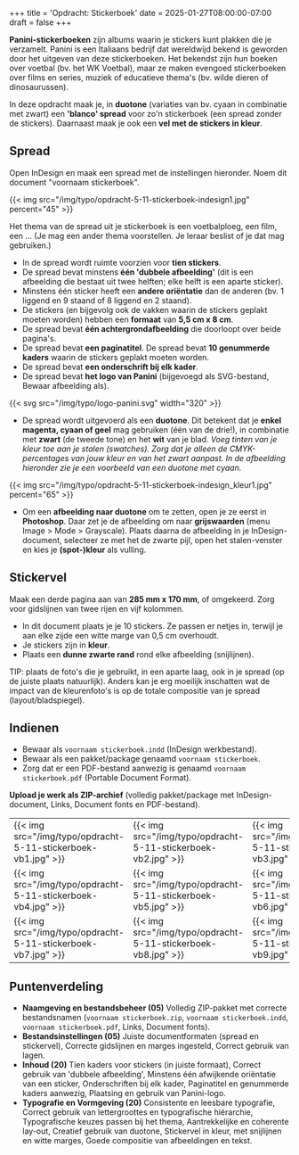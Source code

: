 +++
title = 'Opdracht: Stickerboek'
date = 2025-01-27T08:00:00-07:00
draft = false
+++

**Panini-stickerboeken** zijn albums waarin je stickers kunt plakken die je verzamelt. Panini is een Italiaans bedrijf dat wereldwijd bekend is geworden door het uitgeven van deze stickerboeken. Het bekendst zijn hun boeken over voetbal (bv. het WK Voetbal), maar ze maken evengoed stickerboeken over films en series, muziek of educatieve thema's (bv. wilde dieren of dinosaurussen).

In deze opdracht maak je, in **duotone** (variaties van bv. cyaan in combinatie met zwart) een **'blanco' spread** voor zo'n stickerboek (een spread zonder de stickers). Daarnaast maak je ook een **vel met de stickers in kleur**.

## Spread

Open InDesign en maak een spread met de instellingen hieronder.
Noem dit document "voornaam stickerboek".

{{< img src="/img/typo/opdracht-5-11-stickerboek-indesign1.jpg" percent="45" >}}

Het thema van de spread uit je stickerboek is een voetbalploeg, een film, een ... (Je mag een ander thema voorstellen. Je leraar beslist of je dat mag gebruiken.)

- In de spread wordt ruimte voorzien voor **tien stickers**.
- De spread bevat minstens **één 'dubbele afbeelding'** (dit is een afbeelding die bestaat uit twee helften; elke helft is een aparte sticker).
- Minstens één sticker heeft een **andere oriëntatie** dan de anderen (bv. 1 liggend en 9 staand of 8 liggend en 2 staand).
- De stickers (en bijgevolg ook de vakken waarin de stickers geplakt moeten worden) hebben een **formaat** van **5,5 cm x 8 cm**.
- De spread bevat **één achtergrondafbeelding** die doorloopt over beide pagina's.
- De spread bevat **een paginatitel**.
 De spread bevat **10 genummerde kaders** waarin de stickers geplakt moeten worden.
- De spread bevat **een onderschrift bij elk kader**.
- De spread bevat **het logo van Panini** (bijgevoegd als SVG-bestand, Bewaar afbeelding als).

{{< svg src="/img/typo/logo-panini.svg" width="320" >}}

- De spread wordt uitgevoerd als een **duotone**. Dit betekent dat je **enkel magenta, cyaan of geel** mag gebruiken (één van de drie!), in combinatie met **zwart** (de tweede tone) en het **wit** van je blad. *Voeg tinten van je kleur toe aan je stalen (swatches). Zorg dat je alleen de CMYK-percentages van jouw kleur en van het zwart aanpast. In de afbeelding hieronder zie je een voorbeeld van een duotone met cyaan.*

{{< img src="/img/typo/opdracht-5-11-stickerboek-indesign_kleur1.jpg" percent="65" >}}

- Om een **afbeelding naar duotone** om te zetten, open je ze eerst in **Photoshop**. Daar zet je de afbeelding om naar **grijswaarden** (menu Image > Mode > Grayscale). Plaats daarna de afbeelding in je InDesign-document, selecteer ze met het de zwarte pijl, open het stalen-venster en kies je **(spot-)kleur** als vulling.

## Stickervel

Maak een derde pagina aan van **285 mm x 170 mm**, of omgekeerd. Zorg voor gidslijnen van twee rijen en vijf kolommen. 

- In dit document plaats je je 10 stickers. Ze passen er netjes in, terwijl je aan elke zijde een witte marge van 0,5 cm overhoudt.
- Je stickers zijn in **kleur**.
- Plaats een **dunne zwarte rand** rond elke afbeelding (snijlijnen).

TIP: plaats de foto's die je gebruikt, in een aparte laag, ook in je spread (op de juiste plaats natuurlijk). Anders kan je erg moeilijk inschatten wat de impact van de kleurenfoto's is op de totale compositie van je spread (layout/bladspiegel).

## Indienen

- Bewaar als `voornaam stickerboek.indd` (InDesign werkbestand).
- Bewaar als een pakket/package genaamd `voornaam stickerboek`.
- Zorg dat er een PDF-bestand aanwezig is genaamd `voornaam stickerboek.pdf` (Portable Document Format).

**Upload je werk als ZIP-archief** (volledig pakket/package met InDesign-document, Links, Document fonts en PDF-bestand).

| | | |
|-|-|-|
|{{< img src="/img/typo/opdracht-5-11-stickerboek-vb1.jpg" >}}|{{< img src="/img/typo/opdracht-5-11-stickerboek-vb2.jpg" >}}|{{< img src="/img/typo/opdracht-5-11-stickerboek-vb3.jpg" >}}|
|{{< img src="/img/typo/opdracht-5-11-stickerboek-vb4.jpg" >}}|{{< img src="/img/typo/opdracht-5-11-stickerboek-vb5.jpg" >}}|{{< img src="/img/typo/opdracht-5-11-stickerboek-vb6.jpg" >}}|
|{{< img src="/img/typo/opdracht-5-11-stickerboek-vb7.jpg" >}}|{{< img src="/img/typo/opdracht-5-11-stickerboek-vb8.jpg" >}}|{{< img src="/img/typo/opdracht-5-11-stickerboek-vb9.jpg" >}}|

## Puntenverdeling

- **Naamgeving en bestandsbeheer (05)** Volledig ZIP-pakket met correcte bestandsnamen (`voornaam stickerboek.zip`, `voornaam stickerboek.indd`, `voornaam stickerboek.pdf`, Links, Document fonts).
- **Bestandsinstellingen (05)** Juiste documentformaten (spread en stickervel), Correcte gidslijnen en marges ingesteld, Correct gebruik van lagen.
- **Inhoud (20)** Tien kaders voor stickers (in juiste formaat), Correct gebruik van 'dubbele afbeelding', Minstens één afwijkende oriëntatie van een sticker, Onderschriften bij elk kader, Paginatitel en genummerde kaders aanwezig, Plaatsing en gebruik van Panini-logo.
- **Typografie en Vormgeving (20)** Consistente en leesbare typografie, Correct gebruik van lettergroottes en typografische hiërarchie, Typografische keuzes passen bij het thema, Aantrekkelijke en coherente lay-out, Creatief gebruik van duotone, Stickervel in kleur, met snijlijnen en witte marges, Goede compositie van afbeeldingen en tekst. 